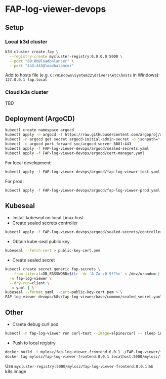 # FAP-log-viewer-devops

## Setup

### Local k3d cluster

```bash
k3d cluster create fap \
  --registry-create mycluster-registry:0.0.0.0:5000 \
  --port "80:80@loadbalancer" \
  --port "443:443@loadbalancer"
```

Add to hosts file (e.g. `C:\Windows\System32\drivers\etc\hosts` in Windows):
`127.0.0.1 fap.local`

### Cloud k3s cluster

TBD

## Deployment (ArgoCD)

```bash
kubectl create namespace argocd
kubectl apply -n argocd -f https://raw.githubusercontent.com/argoproj/argo-cd/stable/manifests/install.yaml
kubectl -n argocd get secret argocd-initial-admin-secret -o jsonpath="{.data.password}" | base64 -d
kubectl -n argocd port-forward svc/argocd-server 8081:443
kubectl apply -f FAP-log-viewer-devops/argocd/sealed-secrets.yaml
kubectl apply -f FAP-log-viewer-devops/argocd/cert-manager.yaml
```

For local development:

```bash
kubectl apply -f FAP-log-viewer-devops/argocd/fap-log-viewer-test.yaml
```

For prod:

```bash
kubectl apply -f FAP-log-viewer-devops/argocd/fap-log-viewer-prod.yaml
```

## Kubeseal

- Install kubeseal on local Linux host
- Create sealed secrets controller

```bash
kubectl apply -f FAP-log-viewer-devops/argocd/sealed-secrets/controller.yaml
```

- Obtain kube-seal public key

```bash
kubeseal --fetch-cert > public-key-cert.pem
```

- Create sealed secret

```bash
kubectl create secret generic fap-secrets \
  --from-literal=DB_PASSWORD=$(tr -dc 'A-Za-z0-9!?%=' < /dev/urandom | head -c 20) \
  -n fap-log-viewer \
  --dry-run=client \
  -o yaml | \
kubeseal --format yaml --cert=public-key-cert.pem > \
FAP-log-viewer-devops/k8s/fap-log-viewer/base/common/sealed_secret.yaml
```

## Other

- Craete debug curl pod

```bash
kubectl -n fap-log-viewer run curl-test --image=alpine/curl -- sleep infinity
```

- Push to local registry

```bash
docker build -t mylosz/fap-log-viewer-frontend:0.0.1 ./FAP-log-viewer/frontend
docker tag mylosz/fap-log-viewer-frontend:0.0.1 localhost:5000/mylosz/fap-log-viewer-frontend:0.0.1
```

Use `mycluster-registry:5000/mylosz/fap-log-viewer-frontend:0.0.1` as k8s image
